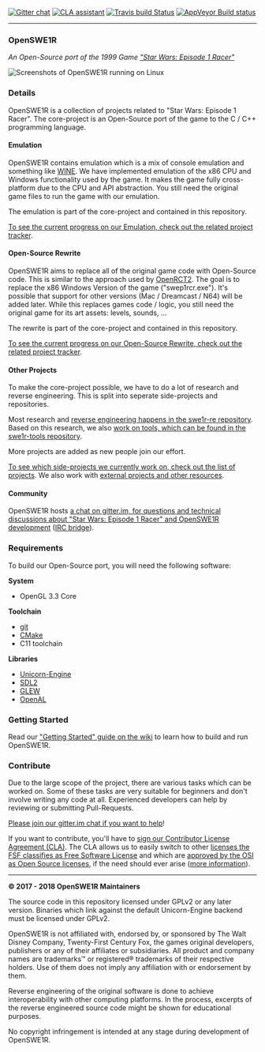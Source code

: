 [![Gitter chat](https://badges.gitter.im/gitterHQ/gitter.png)](https://gitter.im/OpenSWE1R)       [![CLA assistant](https://cla-assistant.io/readme/badge/OpenSWE1R/openswe1r)](https://cla-assistant.io/OpenSWE1R/openswe1r)       [![Travis build Status](https://travis-ci.org/OpenSWE1R/openswe1r.svg?branch=master)](https://travis-ci.org/OpenSWE1R/openswe1r)       [![AppVeyor Build status](https://ci.appveyor.com/api/projects/status/92s5hpto3kvn8sx3/branch/master?svg=true)](https://ci.appveyor.com/project/JayFoxRox82949/openswe1r/branch/master)

---

### OpenSWE1R
*An Open-Source port of the 1999 Game ["Star Wars: Episode 1 Racer"](https://en.wikipedia.org/wiki/Star_Wars_Episode_I:_Racer)*

![Screenshots of OpenSWE1R running on Linux](http://jannikvogel.de/scratchpad/openswe1r.svg)

### Details

OpenSWE1R is a collection of projects related to "Star Wars: Episode 1 Racer".
The core-project is an Open-Source port of the game to the C / C++ programming language.

#### Emulation

OpenSWE1R contains emulation which is a mix of console emulation and something like [WINE](https://www.winehq.org/).
We have implemented emulation of the x86 CPU and Windows functionality used by the game.
It makes the game fully cross-platform due to the CPU and API abstraction.
You still need the original game files to run the game with our emulation.

The emulation is part of the core-project and contained in this repository.

[To see the current progress on our Emulation, check out the related project tracker](https://github.com/orgs/OpenSWE1R/projects/1).

#### Open-Source Rewrite

OpenSWE1R aims to replace all of the original game code with Open-Source code.
This is similar to the approach used by [OpenRCT2](https://openrct2.website/).
The goal is to replace the x86 Windows Version of the game ("swep1rcr.exe").
It's possible that support for other versions (Mac / Dreamcast / N64) will be added later.
While this replaces games code / logic, you still need the original game for its art assets: levels, sounds, ...

The rewrite is part of the core-project and contained in this repository.

[To see the current progress on our Open-Source Rewrite, check out the related project tracker](https://github.com/orgs/OpenSWE1R/projects/2).

#### Other Projects

To make the core-project possible, we have to do a lot of research and reverse engineering.
This is split into seperate side-projects and repositories.

Most research and [reverse engineering happens in the swe1r-re repository](https://github.com/OpenSWE1R/swe1r-re).
Based on this research, we also [work on tools, which can be found in the swe1r-tools repository](https://github.com/OpenSWE1R/swe1r-tools).

More projects are added as new people join our effort.

[To see which side-projects we currently work on, check out the list of projects](https://github.com/orgs/OpenSWE1R/projects).
We also work with [external projects and other resources](https://github.com/OpenSWE1R/openswe1r/wiki/Useful-Resources).

#### Community

OpenSWE1R hosts [a chat on gitter.im, for questions and technical discussions about "Star Wars: Episode 1 Racer" and OpenSWE1R development](https://gitter.im/OpenSWE1R) ([IRC bridge](https://irc.gitter.im/)).

### Requirements

To build our Open-Source port, you will need the following software:

**System**

* OpenGL 3.3 Core

**Toolchain**

* [git](https://git-scm.com/)
* [CMake](https://cmake.org/)
* C11 toolchain

**Libraries**

* [Unicorn-Engine](http://www.unicorn-engine.org/)
* [SDL2](https://www.libsdl.org/)
* [GLEW](http://glew.sourceforge.net/)
* [OpenAL](https://www.openal.org/)

### Getting Started

Read our ["Getting Started" guide on the wiki](https://github.com/OpenSWE1R/openswe1r/wiki/Getting-Started) to learn how to build and run OpenSWE1R.

### Contribute

Due to the large scope of the project, there are various tasks which can be worked on.
Some of these tasks are very suitable for beginners and don't involve writing any code at all.
Experienced developers can help by reviewing or submitting Pull-Requests.

[Please join our gitter.im chat if you want to help](https://gitter.im/OpenSWE1R)!

If you want to contribute, you'll have to [sign our Contributor License Agreement (CLA)](https://cla-assistant.io/OpenSWE1R/openswe1r).
The CLA allows us to easily switch to other [licenses the FSF classifies as Free Software License](https://www.gnu.org/licenses/license-list.html) and which are [approved by the OSI as Open Source licenses](https://opensource.org/licenses), if the need should ever arise ([more information](https://github.com/OpenSWE1R/openswe1r/pull/95)).

---

**© 2017 - 2018 OpenSWE1R Maintainers**

The source code in this repository licensed under GPLv2 or any later version.
Binaries which link against the default Unicorn-Engine backend must be licensed under GPLv2.

OpenSWE1R is not affiliated with, endorsed by, or sponsored by The Walt Disney Company, Twenty-First Century Fox, the games original developers, publishers or any of their affiliates or subsidiaries.
All product and company names are trademarks™ or registered® trademarks of their respective holders. Use of them does not imply any affiliation with or endorsement by them.

Reverse engineering of the original software is done to achieve interoperability with other computing platforms.
In the process, excerpts of the reverse engineered source code might be shown for educational purposes.

No copyright infringement is intended at any stage during development of OpenSWE1R.
